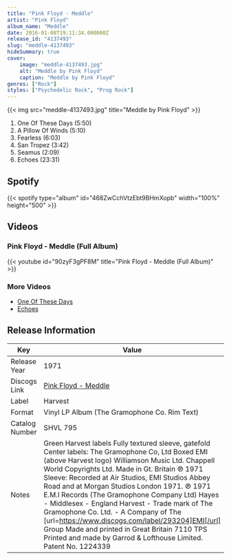 ```yaml
---
title: "Pink Floyd - Meddle"
artist: "Pink Floyd"
album_name: "Meddle"
date: 2016-01-08T19:11:34.000000Z
release_id: "4137493"
slug: "meddle-4137493"
hideSummary: true
cover:
    image: "meddle-4137493.jpg"
    alt: "Meddle by Pink Floyd"
    caption: "Meddle by Pink Floyd"
genres: ["Rock"]
styles: ["Psychedelic Rock", "Prog Rock"]
---
```


{{< img src="meddle-4137493.jpg" title="Meddle by Pink Floyd" >}}

<!-- section break -->

1. One Of These Days (5:50)
2. A Pillow Of Winds (5:10)
3. Fearless (6:03)
4. San Tropez (3:42)
5. Seamus (2:09)
6. Echoes (23:31)

<!-- section break -->


## Spotify
{{< spotify type="album" id="468ZwCchVtzEbt9BHmXopb" width="100%" height="500" >}}



## Videos
### Pink Floyd - Meddle (Full Album)
{{< youtube id="90zyF3gPF8M" title="Pink Floyd - Meddle (Full Album)" >}}<br>

### More Videos

- [One Of These Days](https://www.youtube.com/watch?v=48PJGVf4xqk)
- [Echoes](https://www.youtube.com/watch?v=53N99Nim6WE)


## Release Information
|  Key           | Value                                                |
| ---------------| ---------------------------------------------------- |
| Release Year   | 1971                                   |
| Discogs Link   | [Pink Floyd - Meddle](https://www.discogs.com/release/4137493-Pink-Floyd-Meddle) |
| Label          | Harvest |
| Format         | Vinyl LP Album (The Gramophone Co. Rim Text) |
| Catalog Number | SHVL 795 |
| Notes | Green Harvest labels Fully textured sleeve, gatefold  Center labels:  The Gramophone Co, Ltd  Boxed EMI (above Harvest logo) Williamson Music Ltd. Chappell  World Copyrights Ltd.  Made in Gt. Britain  ℗ 1971   Sleeve: Recorded at Air Studios, EMI Studios Abbey Road and at Morgan Studios London 1971. ℗ 1971  E.M.I Records (The Gramophone Company Ltd)  Hayes - Middlesex - England   Harvest - Trade mark of The Gramophone Co. Ltd. - A Company of The [url=https://www.discogs.com/label/293204]EMI[/url] Group Made and printed in Great Britain  7110 TPS Printed and made by Garrod & Lofthouse Limited. Patent No. 1224339 |